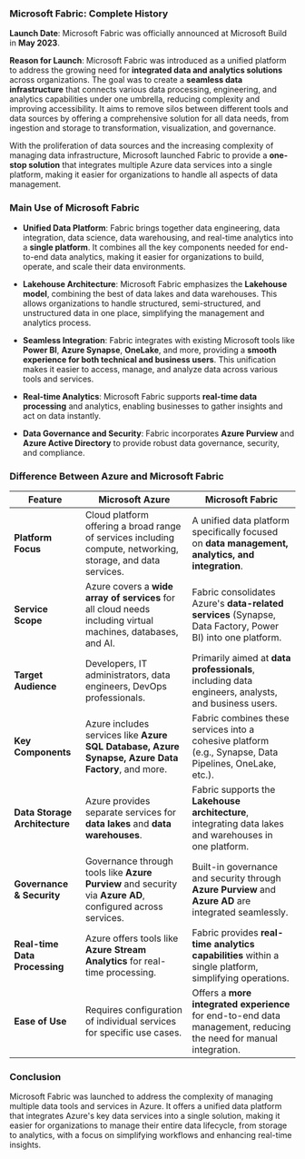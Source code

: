 ### **Microsoft Fabric: Complete History**

**Launch Date**: Microsoft Fabric was officially announced at Microsoft Build in **May 2023**.

**Reason for Launch**: Microsoft Fabric was introduced as a unified platform to address the growing need for **integrated data and analytics solutions** across organizations. The goal was to create a **seamless data infrastructure** that connects various data processing, engineering, and analytics capabilities under one umbrella, reducing complexity and improving accessibility. It aims to remove silos between different tools and data sources by offering a comprehensive solution for all data needs, from ingestion and storage to transformation, visualization, and governance.

With the proliferation of data sources and the increasing complexity of managing data infrastructure, Microsoft launched Fabric to provide a **one-stop solution** that integrates multiple Azure data services into a single platform, making it easier for organizations to handle all aspects of data management.

### **Main Use of Microsoft Fabric**

- **Unified Data Platform**: Fabric brings together data engineering, data integration, data science, data warehousing, and real-time analytics into a **single platform**. It combines all the key components needed for end-to-end data analytics, making it easier for organizations to build, operate, and scale their data environments.
  
- **Lakehouse Architecture**: Microsoft Fabric emphasizes the **Lakehouse model**, combining the best of data lakes and data warehouses. This allows organizations to handle structured, semi-structured, and unstructured data in one place, simplifying the management and analytics process.

- **Seamless Integration**: Fabric integrates with existing Microsoft tools like **Power BI**, **Azure Synapse**, **OneLake**, and more, providing a **smooth experience for both technical and business users**. This unification makes it easier to access, manage, and analyze data across various tools and services.

- **Real-time Analytics**: Microsoft Fabric supports **real-time data processing** and analytics, enabling businesses to gather insights and act on data instantly.

- **Data Governance and Security**: Fabric incorporates **Azure Purview** and **Azure Active Directory** to provide robust data governance, security, and compliance.

### **Difference Between Azure and Microsoft Fabric**

| **Feature**                        | **Microsoft Azure**                                                                                       | **Microsoft Fabric**                                                                                   |
|-------------------------------------|----------------------------------------------------------------------------------------------------------|--------------------------------------------------------------------------------------------------------|
| **Platform Focus**                  | Cloud platform offering a broad range of services including compute, networking, storage, and data services. | A unified data platform specifically focused on **data management, analytics, and integration**.        |
| **Service Scope**                   | Azure covers a **wide array of services** for all cloud needs including virtual machines, databases, and AI. | Fabric consolidates Azure's **data-related services** (Synapse, Data Factory, Power BI) into one platform.|
| **Target Audience**                 | Developers, IT administrators, data engineers, DevOps professionals.                                       | Primarily aimed at **data professionals**, including data engineers, analysts, and business users.      |
| **Key Components**                  | Azure includes services like **Azure SQL Database, Azure Synapse, Azure Data Factory**, and more.           | Fabric combines these services into a cohesive platform (e.g., Synapse, Data Pipelines, OneLake, etc.).  |
| **Data Storage Architecture**       | Azure provides separate services for **data lakes** and **data warehouses**.                               | Fabric supports the **Lakehouse architecture**, integrating data lakes and warehouses in one platform.   |
| **Governance & Security**           | Governance through tools like **Azure Purview** and security via **Azure AD**, configured across services.  | Built-in governance and security through **Azure Purview** and **Azure AD** are integrated seamlessly.   |
| **Real-time Data Processing**       | Azure offers tools like **Azure Stream Analytics** for real-time processing.                               | Fabric provides **real-time analytics capabilities** within a single platform, simplifying operations.   |
| **Ease of Use**                     | Requires configuration of individual services for specific use cases.                                      | Offers a **more integrated experience** for end-to-end data management, reducing the need for manual integration. |

### **Conclusion**

Microsoft Fabric was launched to address the complexity of managing multiple data tools and services in Azure. It offers a unified data platform that integrates Azure's key data services into a single solution, making it easier for organizations to manage their entire data lifecycle, from storage to analytics, with a focus on simplifying workflows and enhancing real-time insights.
